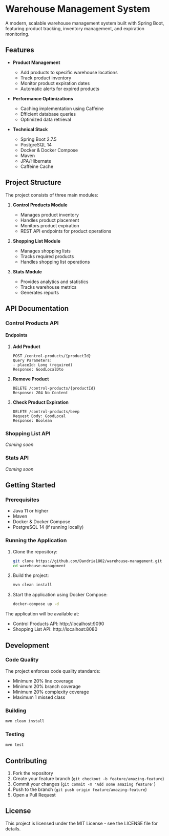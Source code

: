 # Warehouse Management System

A modern, scalable warehouse management system built with Spring Boot, featuring product tracking, inventory management, and expiration monitoring.

## Features

- **Product Management**
  - Add products to specific warehouse locations
  - Track product inventory
  - Monitor product expiration dates
  - Automatic alerts for expired products

- **Performance Optimizations**
  - Caching implementation using Caffeine
  - Efficient database queries
  - Optimized data retrieval

- **Technical Stack**
  - Spring Boot 2.7.5
  - PostgreSQL 14
  - Docker & Docker Compose
  - Maven
  - JPA/Hibernate
  - Caffeine Cache

## Project Structure

The project consists of three main modules:

1. **Control Products Module**
   - Manages product inventory
   - Handles product placement
   - Monitors product expiration
   - REST API endpoints for product operations

2. **Shopping List Module**
   - Manages shopping lists
   - Tracks required products
   - Handles shopping list operations

3. **Stats Module**
   - Provides analytics and statistics
   - Tracks warehouse metrics
   - Generates reports

## API Documentation

### Control Products API

#### Endpoints

1. **Add Product**
   ```
   POST /control-products/{productId}
   Query Parameters:
   - placeId: Long (required)
   Response: GoodLocalDto
   ```

2. **Remove Product**
   ```
   DELETE /control-products/{productId}
   Response: 204 No Content
   ```

3. **Check Product Expiration**
   ```
   DELETE /control-products/beep
   Request Body: GoodLocal
   Response: Boolean
   ```

### Shopping List API

*Coming soon*

### Stats API

*Coming soon*

## Getting Started

### Prerequisites

- Java 11 or higher
- Maven
- Docker & Docker Compose
- PostgreSQL 14 (if running locally)

### Running the Application

1. Clone the repository:
   ```bash
   git clone https://github.com/Dandria1802/warehouse-management.git
   cd warehouse-management
   ```

2. Build the project:
   ```bash
   mvn clean install
   ```

3. Start the application using Docker Compose:
   ```bash
   docker-compose up -d
   ```

The application will be available at:
- Control Products API: http://localhost:9090
- Shopping List API: http://localhost:8080

## Development

### Code Quality

The project enforces code quality standards:
- Minimum 20% line coverage
- Minimum 20% branch coverage
- Minimum 20% complexity coverage
- Maximum 1 missed class

### Building

```bash
mvn clean install
```

### Testing

```bash
mvn test
```

## Contributing

1. Fork the repository
2. Create your feature branch (`git checkout -b feature/amazing-feature`)
3. Commit your changes (`git commit -m 'Add some amazing feature'`)
4. Push to the branch (`git push origin feature/amazing-feature`)
5. Open a Pull Request

## License

This project is licensed under the MIT License - see the LICENSE file for details.
